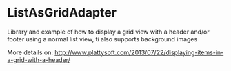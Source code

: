 ListAsGridAdapter
=============================

Library and example of how to display a grid view with a header and/or footer using a normal list view, ti also supports background images

More details on: http://www.plattysoft.com/2013/07/22/displaying-items-in-a-grid-with-a-header/
